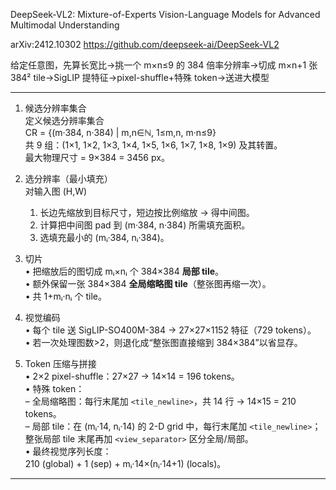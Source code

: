 DeepSeek-VL2: Mixture-of-Experts Vision-Language Models for Advanced Multimodal Understanding

arXiv:2412.10302
https://github.com/deepseek-ai/DeepSeek-VL2

给定任意图，先算长宽比→挑一个 m×n≤9 的 384 倍率分辨率→切成 m×n+1 张 384² tile→SigLIP 提特征→pixel-shuffle+特殊 token→送进大模型

--------------------------  

1. 候选分辨率集合  
   定义候选分辨率集合  
   CR = {(m·384, n·384) | m,n∈ℕ, 1≤m,n, m·n≤9}  
   共 9 组：(1×1, 1×2, 1×3, 1×4, 1×5, 1×6, 1×7, 1×8, 1×9) 及其转置。  
   最大物理尺寸 = 9×384 = 3456 px。  
2. 选分辨率（最小填充）  
   对输入图 (H,W)  
   1. 长边先缩放到目标尺寸，短边按比例缩放 → 得中间图。  
   2. 计算把中间图 pad 到 (m·384, n·384) 所需填充面积。  
   3. 选填充最小的 (mᵢ·384, nᵢ·384)。  
3. 切片  
   • 把缩放后的图切成 mᵢ×nᵢ 个 384×384 **局部 tile**。  
   • 额外保留一张 384×384 **全局缩略图 tile**（整张图再缩一次）。  
   • 共 1+mᵢ·nᵢ 个 tile。  

4. 视觉编码  
   • 每个 tile 送 SigLIP-SO400M-384 → 27×27×1152 特征（729 tokens）。  
   • 若一次处理图数>2，则退化成“整张图直接缩到 384×384”以省显存。  

5. Token 压缩与拼接  
   • 2×2 pixel-shuffle：27×27 → 14×14 = 196 tokens。  
   • 特殊 token：  
     – 全局缩略图：每行末尾加 `<tile_newline>`，共 14 行 → 14×15 = 210 tokens。  
     – 局部 tile：在 (mᵢ·14, nᵢ·14) 的 2-D grid 中，每行末尾加 `<tile_newline>`；整张局部 tile 末尾再加 `<view_separator>` 区分全局/局部。  
   • 最终视觉序列长度：  
     210 (global) + 1 (sep) + mᵢ·14×(nᵢ·14+1) (locals)。  

--------------------------  
